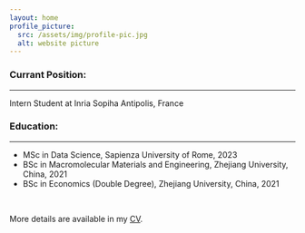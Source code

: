 ```yaml
---
layout: home
profile_picture:
  src: /assets/img/profile-pic.jpg
  alt: website picture
---
```


<h3 id="currant-position-">Currant Position:</h3>
<hr>
<p>Intern Student at Inria Sopiha Antipolis, France</p>
<h3 id="education-">Education:</h3>
<hr>
<ul>
<li>MSc in  Data Science, Sapienza University of Rome, 2023</li>
<li>BSc in Macromolecular Materials and Engineering, Zhejiang University, China, 2021</li>
<li>BSc in Economics (Double Degree), Zhejiang University, China, 2021</li>
</ul>

<br />
<p>More details are available in my <a href="https://drive.google.com/file/d/1t_0T5RAJ9iJSCfaEC1S-i_v_A5PgdOaU/view?usp=sharing">CV</a>.</p>
